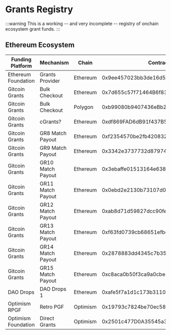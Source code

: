 # Grants Registry

:::warning
This is a working -- and very incomplete -- registry of onchain ecosystem grant funds.
:::

## Ethereum Ecosystem

| Funding Platform    | Mechanism         | Chain    | Contract Address                           |
| ------------------- | ----------------- | -------- | ------------------------------------------ |
| Ethereum Foundation | Grants Provider   | Ethereum | 0x9ee457023bb3de16d51a003a247baead7fce313d |
| Gitcoin Grants      | Bulk Checkout     | Ethereum | 0x7d655c57f71464B6f83811C55D84009Cd9f5221C |
| Gitcoin Grants      | Bulk Checkout     | Polygon  | 0xb99080b9407436eBb2b8Fe56D45fFA47E9bb8877 |
| Gitcoin Grants      | cGrants?          | Ethereum | 0xdf869FAD6dB91f437B59F1EdEFab319493D4C4cE |
| Gitcoin Grants      | GR8 Match Payout  | Ethereum | 0xf2354570be2fb420832fb7ff6ff0ae0df80cf2c6 |
| Gitcoin Grants      | GR9 Match Payout  | Ethereum | 0x3342e3737732d879743f2682a3953a730ae4f47c |
| Gitcoin Grants      | GR10 Match Payout | Ethereum | 0x3ebaffe01513164e638480404c651e885cca0aa4 |
| Gitcoin Grants      | GR11 Match Payout | Ethereum | 0x0ebd2e2130b73107d0c45ff2e16c93e7e2e10e3a |
| Gitcoin Grants      | GR12 Match Payout | Ethereum | 0xab8d71d59827dcc90fedc5ddb97f87effb1b1a5b |
| Gitcoin Grants      | GR13 Match Payout | Ethereum | 0xf63fd0739cb68651efbd06bccb23f1a1623d5520 |
| Gitcoin Grants      | GR14 Match Payout | Ethereum | 0x2878883dd4345c7b35c13fefc5096dd400814d91 |
| Gitcoin Grants      | GR15 Match Payout | Ethereum | 0xc8aca0b50f3ca9a0cbe413d8a110a7aab7d4c1ae |
| DAO Drops           | DAO Drops 1       | Ethereum | 0xafe5f7a1d1c173b311047cdc93729013ad03de0c |
| Optimism RPGF       | Retro PGF         | Optimism | 0x19793c7824be70ec58bb673ca42d2779d12581be |
| Optimism Foundation | Direct Grants     | Optimism | 0x2501c477D0A35545a387Aa4A3EEe4292A9a8B3F0 |
